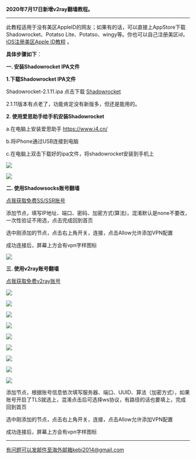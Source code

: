 **2020年7月17日新增v2ray翻墙教程。**

***

此教程适用于没有美区AppleID的网友；如果有的话，可以直接上AppStore下载Shadowrocket、Potatso Lite、Potatso、wingy等。你也可以自己注册美区id，[iOS注册美区Apple ID教程](https://github.com/Alvin9999/new-pac/wiki/iOS%E6%B3%A8%E5%86%8C%E7%BE%8E%E5%8C%BAApple-ID%E6%95%99%E7%A8%8B) 。

**具体步骤如下**：

**一. 安装Shadowrocket IPA文件**

**1.下载Shadowrocket IPA文件**

Shadowrocket-2.1.11.ipa 点击下载 [Shadowrocket](http://tr1.freedown7.club/html/smallsoftware/Shadowrocket-2.1.11.ipa)

2.1.11版本有点老了，功能肯定没有新版多，但还是能用的。

**2. 使用爱思助手给手机安装Shadowrocket**

a.在电脑上安装爱思助手 https://www.i4.cn/

b.将iPhone通过USB连接到电脑

c.在电脑上双击下载好的ipa文件，将shadowrocket安装到手机上

![](https://cdn.jsdelivr.net/gh/Alvin9999/pac2/shadow1.png)

![](https://cdn.jsdelivr.net/gh/Alvin9999/pac2/ipa2.png)

**二. 使用Shadowsocks账号翻墙**

[点我获取免费SS/SSR账号](https://github.com/Alvin9999/new-pac/wiki/ss%E5%85%8D%E8%B4%B9%E8%B4%A6%E5%8F%B7)

添加节点，填写IP地址、端口、密码、加密方式(算法)，混淆默认是none不要改，一次性验证不用选，点击完成回到首页

选中刚添加的节点，点击右上角开关，连接，点击Allow允许添加VPN配置

成功连接后，屏幕上方会有vpn字样图标 

![](https://cdn.jsdelivr.net/gh/Alvin9999/pac2/ss_04.jpg)

**三. 使用v2ray账号翻墙**

[点我获取免费v2ray账号](https://github.com/Alvin9999/new-pac/wiki/v2ray%E5%85%8D%E8%B4%B9%E8%B4%A6%E5%8F%B7)

![](https://cdn.jsdelivr.net/gh/Alvin9999/pac2/v2rayimage/ios-v2ray11.jpg)

![](https://cdn.jsdelivr.net/gh/Alvin9999/pac2/v2rayimage/ios-v2ray12.jpg)

![](https://cdn.jsdelivr.net/gh/Alvin9999/pac2/v2rayimage/ios-v2ray13.jpg)

![](https://cdn.jsdelivr.net/gh/Alvin9999/pac2/v2rayimage/ios-v2ray14.jpg)

![](https://cdn.jsdelivr.net/gh/Alvin9999/pac2/v2rayimage/ios-v2ray15.jpg)

![](https://cdn.jsdelivr.net/gh/Alvin9999/pac2/v2rayimage/ios-v2ray16.jpg)

![](https://cdn.jsdelivr.net/gh/Alvin9999/pac2/v2rayimage/ios-v2ray17.jpg)

![](https://cdn.jsdelivr.net/gh/Alvin9999/pac2/v2rayimage/ios-v2ray18.jpg)

![](https://cdn.jsdelivr.net/gh/Alvin9999/pac2/v2rayimage/ios-v2ray19.jpg)

添加节点，根据账号信息依次填写服务器、端口、UUID、算法（加密方式），如果账号开启了TLS就选上，混淆点击后可选择ws协议，有路径的话也要填上，完成回到首页

选中刚添加的节点，点击右上角开关，连接，点击Allow允许添加VPN配置

成功连接后，屏幕上方会有vpn字样图标 


***


有问题可以发邮件至海外邮箱kebi2014@gmail.com

